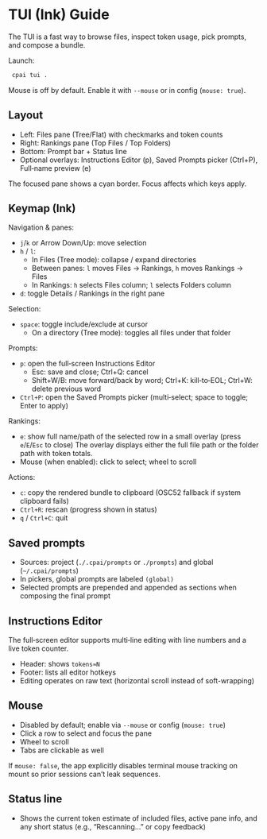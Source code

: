 # TUI (Ink) Guide

The TUI is a fast way to browse files, inspect token usage, pick prompts, and compose a bundle.

Launch:

```bash
 cpai tui .
```

Mouse is off by default. Enable it with `--mouse` or in config (`mouse: true`).

## Layout

- Left: Files pane (Tree/Flat) with checkmarks and token counts
- Right: Rankings pane (Top Files / Top Folders)
- Bottom: Prompt bar + Status line
- Optional overlays: Instructions Editor (p), Saved Prompts picker (Ctrl+P), Full‑name preview (e)

The focused pane shows a cyan border. Focus affects which keys apply.

## Keymap (Ink)

Navigation & panes:

- `j`/`k` or Arrow Down/Up: move selection
- `h` / `l`:
  - In Files (Tree mode): collapse / expand directories
  - Between panes: `l` moves Files → Rankings, `h` moves Rankings → Files
  - In Rankings: `h` selects Files column; `l` selects Folders column
- `d`: toggle Details / Rankings in the right pane

Selection:

- `space`: toggle include/exclude at cursor
  - On a directory (Tree mode): toggles all files under that folder

Prompts:

- `p`: open the full‑screen Instructions Editor
  - Esc: save and close; Ctrl+Q: cancel
  - Shift+W/B: move forward/back by word; Ctrl+K: kill‑to‑EOL; Ctrl+W: delete previous word
- `Ctrl+P`: open the Saved Prompts picker (multi‑select; space to toggle; Enter to apply)

Rankings:

- `e`: show full name/path of the selected row in a small overlay (press `e`/`E`/`Esc` to close)
  The overlay displays either the full file path or the folder path with token totals.
- Mouse (when enabled): click to select; wheel to scroll

Actions:

- `c`: copy the rendered bundle to clipboard (OSC52 fallback if system clipboard fails)
- `Ctrl+R`: rescan (progress shown in status)
- `q` / `Ctrl+C`: quit

## Saved prompts

- Sources: project (`./.cpai/prompts` or `./prompts`) and global (`~/.cpai/prompts`)
- In pickers, global prompts are labeled `(global)`
- Selected prompts are prepended and appended as sections when composing the final prompt

## Instructions Editor

The full‑screen editor supports multi‑line editing with line numbers and a live token counter.

- Header: shows `tokens≈N`
- Footer: lists all editor hotkeys
- Editing operates on raw text (horizontal scroll instead of soft-wrapping)

## Mouse

- Disabled by default; enable via `--mouse` or config (`mouse: true`)
- Click a row to select and focus the pane
- Wheel to scroll
- Tabs are clickable as well

If `mouse: false`, the app explicitly disables terminal mouse tracking on mount so prior sessions can’t leak sequences.

## Status line

- Shows the current token estimate of included files, active pane info, and any short status (e.g., “Rescanning…” or copy feedback)
